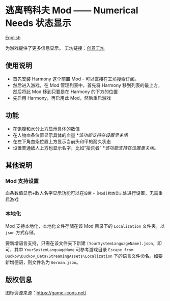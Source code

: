# 逃离鸭科夫 Mod —— Numerical Needs 状态显示

[English](README.md)

为游戏提供了更多信息显示。
工坊链接：[创意工坊](https://steamcommunity.com/sharedfiles/filedetails/?id=3590948345)

## 使用说明

- 首先安装 Harmony 这个前置 Mod - 可以直接在工坊搜索订阅。
- 然后进入游戏，在 Mod 管理列表中，首先将 Harmony 移到列表的最上方，然后将此 Mod 移到只要是在 Harmony 的下方的位置
- 先启用 Harmony，再启用此 Mod，然后重启游戏

## 功能
- 在饱腹和水分上方显示具体的数值
- 在人物血条位置显示具体的血量  **该功能支持在设置里关闭*
- 在左下角血条位置上方显示当前头和甲的耐久状态
- 设置普通敌人上方也显示名字，比如“拾荒者”    **该功能支持在设置里关闭。*

## 其他说明

### Mod 支持设置

血条数值显示+敌人名字显示功能可以在`设置` - `[Mod]状态显示`处进行设置，无需重启游戏

### 本地化

Mod 支持本地化，本地化文件存储在该 Mod 目录下的 `Localization` 文件夹，以 `json` 方式存储。

要新增语言支持，只需在该文件夹下新建 `[YourSystemLanguageName].json`，即可，其中 `YourSystemLanguageName`  可参考游戏目录 `Escape from Duckov\Duckov_Data\StreamingAssets\Localization` 下的语言文件命名。如要新增德语，则文件名为 `German.json`。



## 版权信息

图标资源来源：https://game-icons.net/
